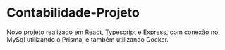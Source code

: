 # Contabilidade-Projeto
Novo projeto realizado em React, Typescript e Express, com conexão no MySql utilizando o Prisma, e também utilizando Docker.
